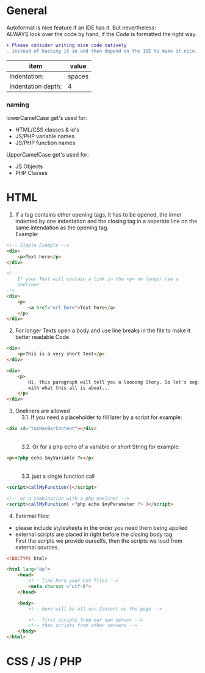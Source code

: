 # General
Autoformat is nice feature if an IDE has it. But nevertheless:  
ALWAYS look over the code by hand, if the Code is formatted the right
way.  

```diff
+ Please consider writing nice code natively
- instead of hacking it in and then depend on the IDE to make it nice.
```

| item               | value             |
| ------------------ | ----------------- |
| Indentation:       | spaces            |
| Indentation depth: | 4                 |

### naming
lowerCamelCase get's used for:
  * HTML/CSS classes & id's
  * JS/PHP variable names
  * JS/PHP function names

UpperCamelCase get's used for:
  * JS Objects
  * PHP Classes

# HTML
1. If a tag contains other opening tags, it has to be opened,
the inner indented by one indentation and the closing tag in a
seperate line on the same intendation as the opening tag.  
Example:

```html
<!-- Simple Example -->
<div>
    <p>Text here</p>
</div>

<!--
    If your Text will contain a link in the <p> no longer use a 
    oneliner
-->
<div>
    <p>
        <a href="url here">Text here</a>
    </p>
</div>

```

2. For longer Texts open a body and use line breaks in the file to 
make it better readable Code

```html
<div>
    <p>This is a very short Text</p>
</div>

<div>
    <p>
        Hi, this paragraph will tell you a loooong Story. So let's begin
        with what this all is about...
    </p>
</div>
```

3. Oneliners are allowed
&nbsp;  
&nbsp;&nbsp;&nbsp; 3.1. If you need a placeholder to fill later by a script for example:

```html
<div id="topNavBarContent"></div>
```
&nbsp;  
&nbsp;&nbsp;&nbsp;&nbsp;&nbsp;&nbsp;&nbsp;&nbsp;&nbsp;
3.2. Or for a php echo of a variable or *short* String for example:

```html
<p><?php echo $myVariable ?></p>
```
&nbsp;  
&nbsp;&nbsp;&nbsp;&nbsp;&nbsp;&nbsp;&nbsp;&nbsp;&nbsp;
3.3. just a single function call

```html
<script>callMyFunction()</script>

<!-- or a combination with a php oneliner -->
<script>callMyFunction( <?php echo $myParameter ?> )</script>
```

4. External files:
  * please include stylesheets in the order you need them being applied
  * external scripts are placed in right before the closing body tag.  
    First the scripts we provide ourselfs, then the scripts we load from
    external sources.

```html
<!DOCTYPE html>

<html lang="de">
    <head>
        <!-- link here your CSS files -->
        <meta charset ="utf-8">
    </head>

    <body>
        <!-- here will be all our Content on the page -->

        <!-- first scripts from our own server -->
        <!-- then scripts from other servers -->
    </body>
</html>
```

# CSS / JS / PHP

